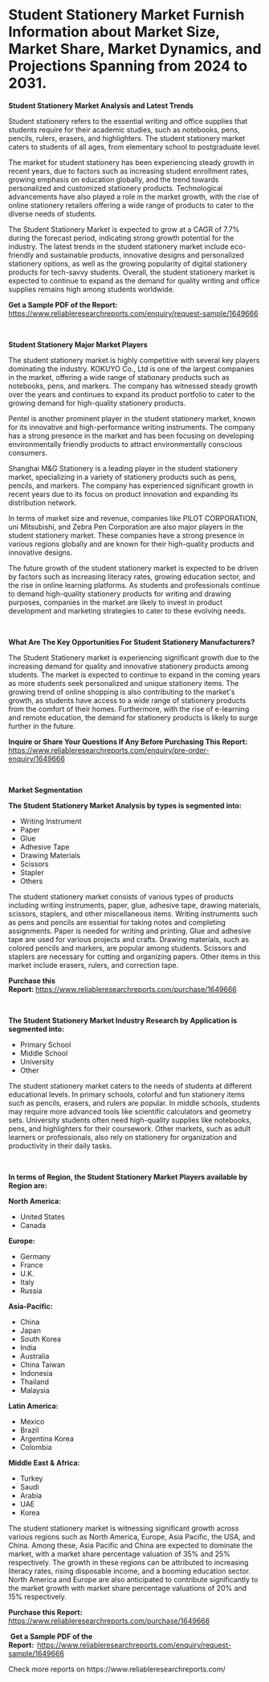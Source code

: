 <p><h1>Student Stationery Market Furnish Information about Market Size, Market Share, Market Dynamics, and Projections Spanning from 2024 to 2031.</h1></p><p><strong>Student Stationery Market Analysis and Latest Trends</strong></p>
<p><p>Student stationery refers to the essential writing and office supplies that students require for their academic studies, such as notebooks, pens, pencils, rulers, erasers, and highlighters. The student stationery market caters to students of all ages, from elementary school to postgraduate level.</p><p>The market for student stationery has been experiencing steady growth in recent years, due to factors such as increasing student enrollment rates, growing emphasis on education globally, and the trend towards personalized and customized stationery products. Technological advancements have also played a role in the market growth, with the rise of online stationery retailers offering a wide range of products to cater to the diverse needs of students.</p><p>The Student Stationery Market is expected to grow at a CAGR of 7.7% during the forecast period, indicating strong growth potential for the industry. The latest trends in the student stationery market include eco-friendly and sustainable products, innovative designs and personalized stationery options, as well as the growing popularity of digital stationery products for tech-savvy students. Overall, the student stationery market is expected to continue to expand as the demand for quality writing and office supplies remains high among students worldwide.</p></p>
<p><strong>Get a Sample PDF of the Report:&nbsp;</strong> <a href="https://www.reliableresearchreports.com/enquiry/request-sample/1649666">https://www.reliableresearchreports.com/enquiry/request-sample/1649666</a></p>
<p>&nbsp;</p>
<p><strong>Student Stationery Major Market Players</strong></p>
<p><p>The student stationery market is highly competitive with several key players dominating the industry. KOKUYO Co., Ltd is one of the largest companies in the market, offering a wide range of stationary products such as notebooks, pens, and markers. The company has witnessed steady growth over the years and continues to expand its product portfolio to cater to the growing demand for high-quality stationery products.</p><p>Pentel is another prominent player in the student stationery market, known for its innovative and high-performance writing instruments. The company has a strong presence in the market and has been focusing on developing environmentally friendly products to attract environmentally conscious consumers.</p><p>Shanghai M&G Stationery is a leading player in the student stationery market, specializing in a variety of stationery products such as pens, pencils, and markers. The company has experienced significant growth in recent years due to its focus on product innovation and expanding its distribution network.</p><p>In terms of market size and revenue, companies like PILOT CORPORATION, uni Mitsubishi, and Zebra Pen Corporation are also major players in the student stationery market. These companies have a strong presence in various regions globally and are known for their high-quality products and innovative designs.</p><p>The future growth of the student stationery market is expected to be driven by factors such as increasing literacy rates, growing education sector, and the rise in online learning platforms. As students and professionals continue to demand high-quality stationery products for writing and drawing purposes, companies in the market are likely to invest in product development and marketing strategies to cater to these evolving needs.</p></p>
<p>&nbsp;</p>
<p><strong>What Are The Key Opportunities For Student Stationery Manufacturers?</strong></p>
<p><p>The Student Stationery market is experiencing significant growth due to the increasing demand for quality and innovative stationery products among students. The market is expected to continue to expand in the coming years as more students seek personalized and unique stationery items. The growing trend of online shopping is also contributing to the market's growth, as students have access to a wide range of stationery products from the comfort of their homes. Furthermore, with the rise of e-learning and remote education, the demand for stationery products is likely to surge further in the future.</p></p>
<p><strong>Inquire or Share Your Questions If Any Before Purchasing This Report:</strong> <a href="https://www.reliableresearchreports.com/enquiry/pre-order-enquiry/1649666">https://www.reliableresearchreports.com/enquiry/pre-order-enquiry/1649666</a></p>
<p>&nbsp;</p>
<p><strong>Market Segmentation</strong></p>
<p><strong>The Student Stationery Market Analysis by types is segmented into:</strong></p>
<p><ul><li>Writing Instrument</li><li>Paper</li><li>Glue</li><li>Adhesive Tape</li><li>Drawing Materials</li><li>Scissors</li><li>Stapler</li><li>Others</li></ul></p>
<p><p>The student stationery market consists of various types of products including writing instruments, paper, glue, adhesive tape, drawing materials, scissors, staplers, and other miscellaneous items. Writing instruments such as pens and pencils are essential for taking notes and completing assignments. Paper is needed for writing and printing. Glue and adhesive tape are used for various projects and crafts. Drawing materials, such as colored pencils and markers, are popular among students. Scissors and staplers are necessary for cutting and organizing papers. Other items in this market include erasers, rulers, and correction tape.</p></p>
<p><strong>Purchase this Report:&nbsp;</strong><a href="https://www.reliableresearchreports.com/purchase/1649666">https://www.reliableresearchreports.com/purchase/1649666</a></p>
<p>&nbsp;</p>
<p><strong>The Student Stationery Market Industry Research by Application is segmented into:</strong></p>
<p><ul><li>Primary School</li><li>Middle School</li><li>University</li><li>Other</li></ul></p>
<p><p>The student stationery market caters to the needs of students at different educational levels. In primary schools, colorful and fun stationery items such as pencils, erasers, and rulers are popular. In middle schools, students may require more advanced tools like scientific calculators and geometry sets. University students often need high-quality supplies like notebooks, pens, and highlighters for their coursework. Other markets, such as adult learners or professionals, also rely on stationery for organization and productivity in their daily tasks.</p></p>
<p>&nbsp;</p>
<p><strong>In terms of Region, the Student Stationery Market Players available by Region are:</strong></p>
<p>
    <p> <strong> North America: </strong>
        <ul>
            <li>United States</li>
            <li>Canada</li>
        </ul>
        </p> 
    <p> <strong> Europe: </strong>
        <ul>
            <li>Germany</li>
            <li>France</li>
            <li>U.K.</li>
            <li>Italy</li>
            <li>Russia</li>
        </ul>
        </p> 
    <p> <strong> Asia-Pacific: </strong>
        <ul>
            <li>China</li>
            <li>Japan</li>
            <li>South Korea</li>
            <li>India</li>
            <li>Australia</li>
            <li>China Taiwan</li>
            <li>Indonesia</li>
            <li>Thailand</li>
            <li>Malaysia</li>
        </ul>
        </p> 
    <p> <strong> Latin America: </strong>
        <ul>
            <li>Mexico</li>
            <li>Brazil</li>
            <li>Argentina Korea</li>
            <li>Colombia</li>
        </ul>
        </p> 
    <p> <strong> Middle East & Africa: </strong>
        <ul>
            <li>Turkey</li>
            <li>Saudi</li>
            <li>Arabia</li>
            <li>UAE</li>
            <li>Korea</li>
        </ul>
    </p>
    </p>
<p><p>The student stationery market is witnessing significant growth across various regions such as North America, Europe, Asia Pacific, the USA, and China. Among these, Asia Pacific and China are expected to dominate the market, with a market share percentage valuation of 35% and 25% respectively. The growth in these regions can be attributed to increasing literacy rates, rising disposable income, and a booming education sector. North America and Europe are also anticipated to contribute significantly to the market growth with market share percentage valuations of 20% and 15% respectively.</p></p>
<p><strong>Purchase this Report: </strong><a href="https://www.reliableresearchreports.com/purchase/1649666">https://www.reliableresearchreports.com/purchase/1649666</a></p>
<p>&nbsp;<strong>Get a Sample PDF of the Report:&nbsp;&nbsp;</strong><a href="https://www.reliableresearchreports.com/enquiry/request-sample/1649666">https://www.reliableresearchreports.com/enquiry/request-sample/1649666</a></p>
<p><strong></strong></p>
<p>Check more reports on https://www.reliableresearchreports.com/</p>